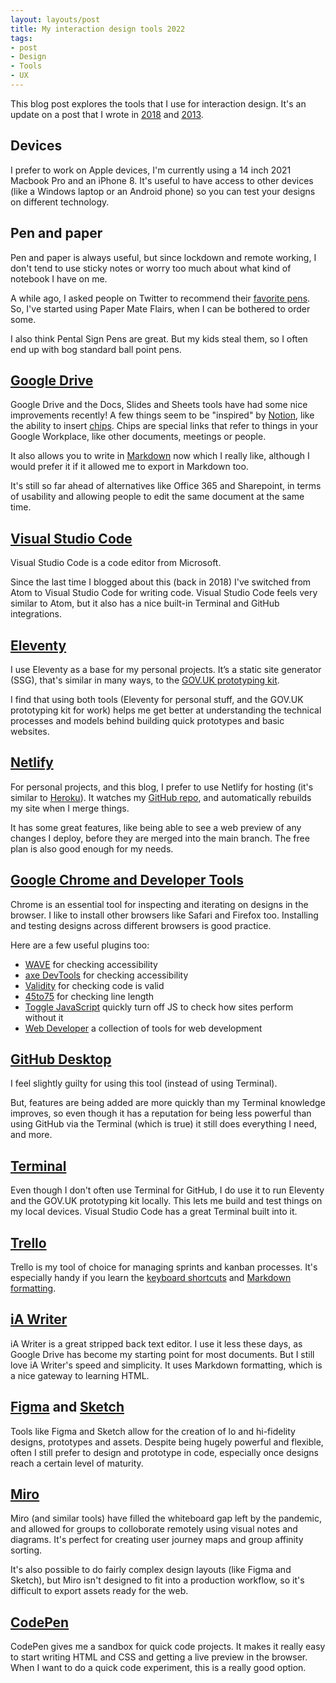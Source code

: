 ```yaml
---
layout: layouts/post
title: My interaction design tools 2022
tags: 
- post
- Design
- Tools
- UX
---
```


This blog post explores the tools that I use for interaction design. It's an update on a post that I wrote in [2018](/blog/interaction-design-tools) and [2013](/blog/web-design-tools).

## Devices

I prefer to work on Apple devices, I'm currently using a 14 inch 2021 Macbook Pro and an iPhone 8. It's useful to have access to other devices (like a Windows laptop or an Android phone) so you can test your designs on different technology.

## Pen and paper

Pen and paper is always useful, but since lockdown and remote working, I don't tend to use sticky notes or worry too much about what kind of notebook I have on me.

A while ago, I asked people on Twitter to recommend their [favorite pens](/blog/pens-for-ux-sketching-and-note-taking/). So, I've started using Paper Mate Flairs, when I can be bothered to order some.

I also think Pental Sign Pens are great. But my kids steal them, so I often end up with bog standard ball point pens.

## [Google Drive](https://www.google.com/drive/)

Google Drive and the Docs, Slides and Sheets tools have had some nice improvements recently! A few things seem to be "inspired" by [Notion](https://www.notion.so/), like the ability to insert [chips](https://support.google.com/docs/answer/10710316). Chips are special links that refer to things in your Google Workplace, like other documents, meetings or people.

It also allows you to write in [Markdown](https://support.google.com/docs/answer/12014036) now which I really like, although I would prefer it if it allowed me to export in Markdown too.

It's still so far ahead of alternatives like Office 365 and Sharepoint, in terms of usability and allowing people to edit the same document at the same time.

## [Visual Studio Code](https://code.visualstudio.com/)

Visual Studio Code is a code editor from Microsoft.

Since the last time I blogged about this (back in 2018) I've switched from Atom to Visual Studio Code for writing code. Visual Studio Code feels very similar to Atom, but it also has a nice built-in Terminal and GitHub integrations.

## [Eleventy](https://www.11ty.dev/)

I use Eleventy as a base for my personal projects. It’s a static site generator (SSG), that's similar in many ways, to the [GOV.UK prototyping kit](https://govuk-prototype-kit.herokuapp.com/docs). 

I find that using both tools (Eleventy for personal stuff, and the GOV.UK prototyping kit for work) helps me get better at understanding the technical processes and models behind building quick prototypes and basic websites.

## [Netlify](https://www.netlify.com/)

For personal projects, and this blog, I prefer to use Netlify for hosting (it's similar to [Heroku](https://www.heroku.com/)). It watches my [GitHub repo](https://github.com/benjystanton/benjystanton.github.io), and automatically rebuilds my site when I merge things.

It has some great features, like being able to see a web preview of any changes I deploy, before they are merged into the main branch. The free plan is also good enough for my needs.

## [Google Chrome and Developer Tools](https://developers.google.com/web/tools/chrome-devtools/)

Chrome is an essential tool for inspecting and iterating on designs in the browser. I like to install other browsers like Safari and Firefox too. Installing and testing designs across different browsers is good practice.

Here are a few useful plugins too:

- [WAVE](https://chrome.google.com/webstore/detail/wave-evaluation-tool/jbbplnpkjmmeebjpijfedlgcdilocofh) for checking accessibility
- [axe DevTools](https://chrome.google.com/webstore/detail/axe-devtools-web-accessib/lhdoppojpmngadmnindnejefpokejbdd) for checking accessibility
- [Validity](https://chrome.google.com/webstore/detail/validity/bbicmjjbohdfglopkidebfccilipgeif?hl=en-GB) for checking code is valid
- [45to75](https://chrome.google.com/webstore/detail/45to75/efmppndinjbljeellfdkpghgblenbcdd) for checking line length
- [Toggle JavaScript](https://chrome.google.com/webstore/detail/toggle-javascript/cidlcjdalomndpeagkjpnefhljffbnlo) quickly turn off JS to check how sites perform without it
- [Web Developer](https://chrome.google.com/webstore/detail/web-developer/bfbameneiokkgbdmiekhjnmfkcnldhhm) a collection of tools for web development

## [GitHub Desktop](https://desktop.github.com/)

I feel slightly guilty for using this tool (instead of using Terminal). 

But, features are being added are more quickly than my Terminal knowledge improves, so even though it has a reputation for being less powerful than using GitHub via the Terminal (which is true) it still does everything I need, and more.

## [Terminal](https://support.apple.com/en-gb/guide/terminal/welcome/mac)

Even though I don't often use Terminal for GitHub, I do use it to run Eleventy and the GOV.UK prototyping kit locally. This lets me build and test things on my local devices. Visual Studio Code has a great Terminal built into it.

## [Trello](https://trello.com)

Trello is my tool of choice for managing sprints and kanban processes. It's especially handy if you learn the [keyboard shortcuts](https://trello.com/shortcuts) and [Markdown formatting](https://help.trello.com/article/821-using-markdown-in-trello).


## [iA Writer](https://ia.net/writer)

iA Writer is a great stripped back text editor. I use it less these days, as Google Drive has become my starting point for most documents. But I still love iA Writer's speed and simplicity. It uses Markdown formatting, which is a nice gateway to learning HTML.

## [Figma](https://www.figma.com/) and [Sketch](https://www.sketch.com/)

Tools like Figma and Sketch allow for the creation of lo and hi-fidelity designs, prototypes and assets. Despite being hugely powerful and flexible, often I still prefer to design and prototype in code, especially once designs reach a certain level of maturity.

## [Miro](https://miro.com/)

Miro (and similar tools) have filled the whiteboard gap left by the pandemic, and allowed for groups to colloborate remotely using visual notes and diagrams. It's perfect for creating user journey maps and group affinity sorting.

It's also possible to do fairly complex design layouts (like Figma and Sketch), but Miro isn't designed to fit into a production workflow, so it's difficult to export assets ready for the web.

## [CodePen](https://codepen.io/)

CodePen gives me a sandbox for quick code projects. It makes it really easy to start writing HTML and CSS and getting a live preview in the browser. When I want to do a quick code experiment, this is a really good option.